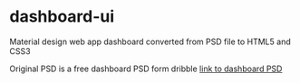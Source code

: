 # dashboard-ui
Material design web app dashboard converted from PSD file to HTML5 and CSS3

Original PSD is a free dashboard PSD form dribble [link to dashboard PSD](https://dribbble.com/shots/3530350-Wofsus-Dashboard-Freebie/attachments/783200)
